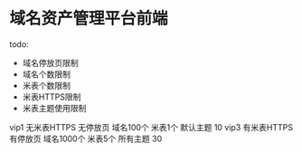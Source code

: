 # 域名资产管理平台前端

todo:

- 域名停放页限制
- 域名个数限制
- 米表个数限制
- 米表HTTPS限制
- 米表主题使用限制

vip1 无米表HTTPS 无停放页 域名100个 米表1个 默认主题   10
vip3 有米表HTTPS 有停放页 域名1000个 米表5个 所有主题  30